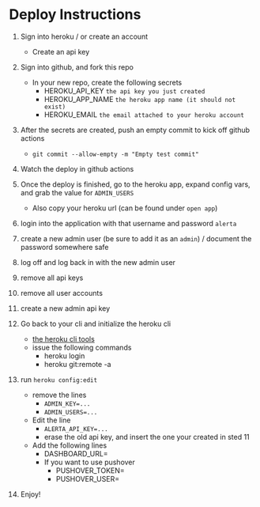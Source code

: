 # Deploy Instructions


1. Sign into heroku / or create an account
    * Create an api key
2. Sign into github, and fork this repo
    * In your new repo, create the following secrets
        * HEROKU_API_KEY `the api key you just created`
        * HEROKU_APP_NAME `the heroku app name (it should not exist)`
        * HEROKU_EMAIL `the email attached to your heroku account`

3. After the secrets are created, push an empty commit to kick off github actions
    * `git commit --allow-empty -m "Empty test commit"`

4. Watch the deploy in github actions

5. Once the deploy is finished, go to the heroku app, expand config vars, and grab the value for `ADMIN_USERS`
    * Also copy your heroku url (can be found under `open app`)
6. login into the application with that username and password `alerta`

7. create a new admin user (be sure to add it as an `admin`) / document the
   password somewhere safe

8. log off and log back in with the new admin user
9. remove all api keys
10. remove all user accounts
11. create a new admin api key


12. Go back to your cli and initialize the heroku cli
    * [the heroku cli tools](https://devcenter.heroku.com/articles/heroku-command-line)
    * issue the following commands
        * heroku login
        * heroku git:remote -a <myappname>

13. run `heroku config:edit`
    * remove the lines
        * `ADMIN_KEY=...`
        * `ADMIN_USERS=...`
    * Edit the line
        * `ALERTA_API_KEY=...`
        * erase the old api key, and insert the one your created in sted 11
    * Add the following lines
        * DASHBOARD_URL=<heroku-url>
        * If you want to use pushover
            * PUSHOVER_TOKEN=<pushover token>
            * PUSHOVER_USER=<pushover user>


14. Enjoy!

